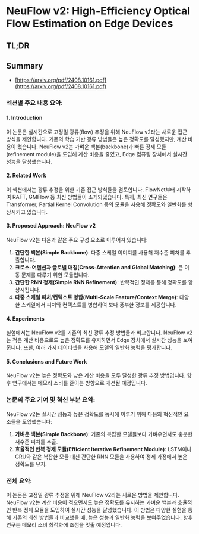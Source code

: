 # NeuFlow v2: High-Efficiency Optical Flow Estimation on Edge Devices
## TL;DR
## Summary
- [https://arxiv.org/pdf/2408.10161.pdf](https://arxiv.org/pdf/2408.10161.pdf)

### 섹션별 주요 내용 요약:

#### 1. Introduction
이 논문은 실시간으로 고정밀 광류(flow) 추정을 위해 NeuFlow v2라는 새로운 접근 방식을 제안합니다. 기존의 학습 기반 광류 방법들은 높은 정확도를 달성했지만, 계산 비용이 컸습니다. NeuFlow v2는 가벼운 백본(backbone)과 빠른 정제 모듈(refinement module)을 도입해 계산 비용을 줄였고, Edge 컴퓨팅 장치에서 실시간 성능을 달성했습니다.

#### 2. Related Work
이 섹션에서는 광류 추정을 위한 기존 접근 방식들을 검토합니다. FlowNet부터 시작하여 RAFT, GMFlow 등 최신 방법들이 소개되었습니다. 특히, 최신 연구들은 Transformer, Partial Kernel Convolution 등의 모듈을 사용해 정확도와 일반화를 향상시키고 있습니다.

#### 3. Proposed Approach: NeuFlow v2
NeuFlow v2는 다음과 같은 주요 구성 요소로 이루어져 있습니다:
1. **간단한 백본(Simple Backbone)**: 다중 스케일 이미지를 사용해 저수준 피처를 추출합니다.
2. **크로스-어텐션과 글로벌 매칭(Cross-Attention and Global Matching)**: 큰 이동 문제를 다루기 위한 모듈입니다.
3. **간단한 RNN 정제(Simple RNN Refinement)**: 반복적인 정제를 통해 정확도를 향상시킵니다.
4. **다중 스케일 피처/컨텍스트 병합(Multi-Scale Feature/Context Merge)**: 다양한 스케일에서 피처와 컨텍스트를 병합하여 보다 풍부한 정보를 제공합니다.

#### 4. Experiments
실험에서는 NeuFlow v2를 기존의 최신 광류 추정 방법들과 비교합니다. NeuFlow v2는 적은 계산 비용으로도 높은 정확도를 유지하면서 Edge 장치에서 실시간 성능을 보여줍니다. 또한, 여러 가지 데이터셋을 사용해 모델의 일반화 능력을 평가합니다.

#### 5. Conclusions and Future Work
NeuFlow v2는 높은 정확도와 낮은 계산 비용을 모두 달성한 광류 추정 방법입니다. 향후 연구에서는 메모리 소비를 줄이는 방향으로 개선될 예정입니다.

### 논문의 주요 기여 및 혁신 부분 요약:

NeuFlow v2는 실시간 성능과 높은 정확도를 동시에 이루기 위해 다음의 혁신적인 요소들을 도입했습니다:
1. **가벼운 백본(Simple Backbone)**: 기존의 복잡한 모델들보다 가벼우면서도 충분한 저수준 피처를 추출.
2. **효율적인 반복 정제 모듈(Efficient Iterative Refinement Module)**: LSTM이나 GRU와 같은 복잡한 모듈 대신 간단한 RNN 모듈을 사용하여 정제 과정에서 높은 정확도를 유지.

### 전체 요약:

이 논문은 고정밀 광류 추정을 위해 NeuFlow v2라는 새로운 방법을 제안합니다. NeuFlow v2는 계산 비용이 적으면서도 높은 정확도를 유지하는 가벼운 백본과 효율적인 반복 정제 모듈을 도입하여 실시간 성능을 달성했습니다. 이 방법은 다양한 실험을 통해 기존의 최신 방법들과 비교했을 때, 높은 성능과 일반화 능력을 보여주었습니다. 향후 연구는 메모리 소비 최적화에 초점을 맞출 예정입니다.

   